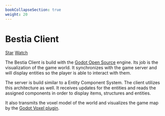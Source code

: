 ```yaml
---
bookCollapseSection: true
weight: 20
---
```

# Bestia Client

<a class="github-button" href="https://github.com/tfelix/bestia-client" data-icon="octicon-star" data-size="large"
data-show-count="true" aria-label="Star tfelix/bestia-client on GitHub">Star</a>
<a class="github-button" href="https://github.com/tfelix/bestia-client/subscription" data-icon="octicon-eye"
data-size="large" data-show-count="true" aria-label="Watch tfelix/bestia-client on GitHub">Watch</a>

The Bestia Client is build with the [Godot Open Source](https://godotengine.org) engine. Its job is the visualization of the game world. It synchronizes with the game server and will display entities so the player is able to interact with them.

The server is build similar to a Entity Component System. The client utilizes this architecture as well. It receives updates for the entities and reads the assigned components in order to display items, structures and entities.

It also transmits the voxel model of the world and visualizes the game map by the [Godot Voxel plugin](https://github.com/Zylann/godot_voxel).

<script async defer src="https://buttons.github.io/buttons.js"></script>

